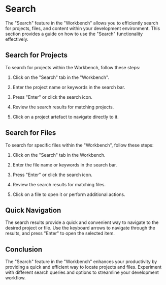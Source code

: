 # Search

The "Search" feature in the "Workbench" allows you to efficiently search for projects, files, and content within your development environment. This section provides a guide on how to use the "Search" functionality effectively.

## Search for Projects

To search for projects within the Workbench, follow these steps:

1. Click on the "Search" tab in the "Workbench".

2. Enter the project name or keywords in the search bar.

3. Press "Enter" or click the search icon.

4. Review the search results for matching projects.

5. Click on a project artefact to navigate directly to it.

## Search for Files

To search for specific files within the "Workbench", follow these steps:

1. Click on the "Search" tab in the Workbench.

2. Enter the file name or keywords in the search bar.

3. Press "Enter" or click the search icon.

4. Review the search results for matching files.

5. Click on a file to open it or perform additional actions.

## Quick Navigation

The search results provide a quick and convenient way to navigate to the desired project or file. Use the keyboard arrows to navigate through the results, and press "Enter" to open the selected item.

## Conclusion

The "Search" feature in the "Workbench" enhances your productivity by providing a quick and efficient way to locate projects and files. Experiment with different search queries and options to streamline your development workflow.
